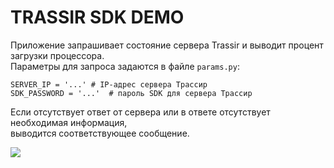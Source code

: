 # TRASSIR SDK DEMO

Приложение запрашивает состояние сервера Trassir и выводит процент загрузки процессора.  
Параметры для запроса задаются в файле `params.py`:  
```
SERVER_IP = '...' # IP-адрес сервера Трассир
SDK_PASSWORD = '...'  # пароль SDK для сервера Трассир
```
Если отсутствует ответ от сервера или в ответе отсутствует необходимая информация,  
выводится соответствующее сообщение.  
  
![](https://img.shields.io/github/repo-size/Katsmannn/trassir_sdk_begin)